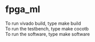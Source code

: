 # fpga_ml   
To run vivado build, type make build   
To run the testbench, type make cocotb    
To run the software, type make software
